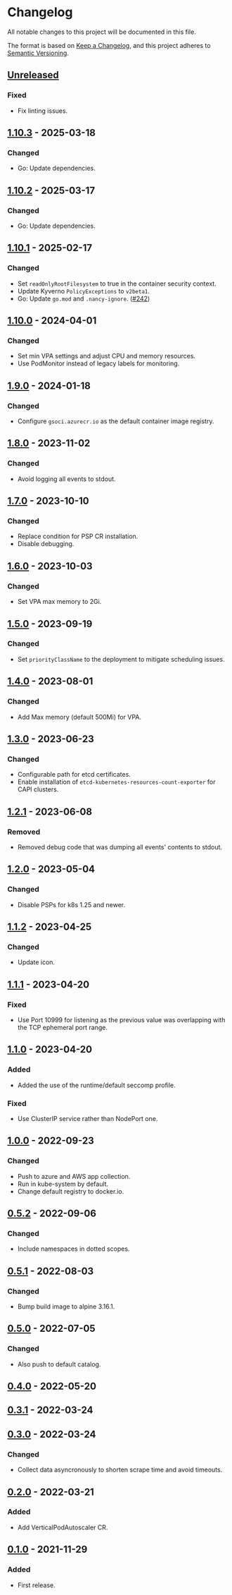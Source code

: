 # Changelog
All notable changes to this project will be documented in this file.

The format is based on [Keep a Changelog](https://keepachangelog.com/en/1.0.0/),
and this project adheres to [Semantic Versioning](https://semver.org/spec/v2.0.0.html).

## [Unreleased]

### Fixed

- Fix linting issues.

## [1.10.3] - 2025-03-18

### Changed

- Go: Update dependencies.

## [1.10.2] - 2025-03-17

### Changed

- Go: Update dependencies.

## [1.10.1] - 2025-02-17

### Changed 

- Set `readOnlyRootFilesystem` to true in the container security context.
- Update Kyverno `PolicyExceptions` to `v2beta1`.
- Go: Update `go.mod` and `.nancy-ignore`. ([#242](https://github.com/giantswarm/etcd-kubernetes-resources-count-exporter/pull/242))

## [1.10.0] - 2024-04-01

### Changed 

- Set min VPA settings and adjust CPU and memory resources.
- Use PodMonitor instead of legacy labels for monitoring.

## [1.9.0] - 2024-01-18

### Changed

- Configure `gsoci.azurecr.io` as the default container image registry.

## [1.8.0] - 2023-11-02

### Changed

- Avoid logging all events to stdout.

## [1.7.0] - 2023-10-10

### Changed

- Replace condition for PSP CR installation.
- Disable debugging.

## [1.6.0] - 2023-10-03

### Changed

- Set VPA max memory to 2Gi.

## [1.5.0] - 2023-09-19

### Changed

- Set `priorityClassName` to the deployment to mitigate scheduling issues.

## [1.4.0] - 2023-08-01

### Changed

- Add Max memory (default 500Mi) for VPA.

## [1.3.0] - 2023-06-23

### Changed

- Configurable path for etcd certificates.
- Enable installation of `etcd-kubernetes-resources-count-exporter` for CAPI clusters.

## [1.2.1] - 2023-06-08

### Removed

- Removed debug code that was dumping all events' contents to stdout.

## [1.2.0] - 2023-05-04

### Changed

- Disable PSPs for k8s 1.25 and newer.

## [1.1.2] - 2023-04-25

### Changed

- Update icon.

## [1.1.1] - 2023-04-20

### Fixed

- Use Port 10999 for listening as the previous value was overlapping with the TCP ephemeral port range.

## [1.1.0] - 2023-04-20

### Added

- Added the use of the runtime/default seccomp profile.

### Fixed

- Use ClusterIP service rather than NodePort one.

## [1.0.0] - 2022-09-23

### Changed

- Push to azure and AWS app collection.
- Run in kube-system by default.
- Change default registry to docker.io.

## [0.5.2] - 2022-09-06

### Changed

- Include namespaces in dotted scopes.

## [0.5.1] - 2022-08-03

### Changed

- Bump build image to alpine 3.16.1.

## [0.5.0] - 2022-07-05

### Changed

- Also push to default catalog.

## [0.4.0] - 2022-05-20

## [0.3.1] - 2022-03-24

## [0.3.0] - 2022-03-24

### Changed

- Collect data asyncronously to shorten scrape time and avoid timeouts.

## [0.2.0] - 2022-03-21

### Added

- Add VerticalPodAutoscaler CR.

## [0.1.0] - 2021-11-29

### Added

- First release. 

[Unreleased]: https://github.com/giantswarm/etcd-kubernetes-resources-count-exporter/compare/v1.10.3...HEAD
[1.10.3]: https://github.com/giantswarm/etcd-kubernetes-resources-count-exporter/compare/v1.10.2...v1.10.3
[1.10.2]: https://github.com/giantswarm/etcd-kubernetes-resources-count-exporter/compare/v1.10.1...v1.10.2
[1.10.1]: https://github.com/giantswarm/etcd-kubernetes-resources-count-exporter/compare/v1.10.0...v1.10.1
[1.10.0]: https://github.com/giantswarm/etcd-kubernetes-resources-count-exporter/compare/v1.9.0...v1.10.0
[1.9.0]: https://github.com/giantswarm/etcd-kubernetes-resources-count-exporter/compare/v1.8.0...v1.9.0
[1.8.0]: https://github.com/giantswarm/etcd-kubernetes-resources-count-exporter/compare/v1.7.0...v1.8.0
[1.7.0]: https://github.com/giantswarm/etcd-kubernetes-resources-count-exporter/compare/v1.6.0...v1.7.0
[1.6.0]: https://github.com/giantswarm/etcd-kubernetes-resources-count-exporter/compare/v1.5.0...v1.6.0
[1.5.0]: https://github.com/giantswarm/etcd-kubernetes-resources-count-exporter/compare/v1.4.0...v1.5.0
[1.4.0]: https://github.com/giantswarm/etcd-kubernetes-resources-count-exporter/compare/v1.3.0...v1.4.0
[1.3.0]: https://github.com/giantswarm/etcd-kubernetes-resources-count-exporter/compare/v1.2.1...v1.3.0
[1.2.1]: https://github.com/giantswarm/etcd-kubernetes-resources-count-exporter/compare/v1.2.0...v1.2.1
[1.2.0]: https://github.com/giantswarm/etcd-kubernetes-resources-count-exporter/compare/v1.1.2...v1.2.0
[1.1.2]: https://github.com/giantswarm/etcd-kubernetes-resources-count-exporter/compare/v1.1.1...v1.1.2
[1.1.1]: https://github.com/giantswarm/etcd-kubernetes-resources-count-exporter/compare/v1.1.0...v1.1.1
[1.1.0]: https://github.com/giantswarm/etcd-kubernetes-resources-count-exporter/compare/v1.0.0...v1.1.0
[1.0.0]: https://github.com/giantswarm/etcd-kubernetes-resources-count-exporter/compare/v0.5.2...v1.0.0
[0.5.2]: https://github.com/giantswarm/etcd-kubernetes-resources-count-exporter/compare/v0.5.1...v0.5.2
[0.5.1]: https://github.com/giantswarm/etcd-kubernetes-resources-count-exporter/compare/v0.5.0...v0.5.1
[0.5.0]: https://github.com/giantswarm/etcd-kubernetes-resources-count-exporter/compare/v0.4.0...v0.5.0
[0.4.0]: https://github.com/giantswarm/etcd-kubernetes-resources-count-exporter/compare/v0.3.1...v0.4.0
[0.3.1]: https://github.com/giantswarm/etcd-kubernetes-resources-count-exporter/compare/v0.3.0...v0.3.1
[0.3.0]: https://github.com/giantswarm/etcd-kubernetes-resources-count-exporter/compare/v0.2.0...v0.3.0
[0.2.0]: https://github.com/giantswarm/etcd-kubernetes-resources-count-exporter/compare/v0.1.0...v0.2.0
[0.1.0]: https://github.com/giantswarm/etcd-kubernetes-resources-count-exporter/compare/v0.0.0...v0.1.0
